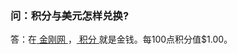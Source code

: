 ### 问：积分与美元怎样兑换?
答：在[ 金刚网 ](https://a2zitpro.github.io/web/金刚中文网)，[ 积分 ](https://a2zitpro.github.io/web/积分)就是金钱。每100点积分值$1.00。
